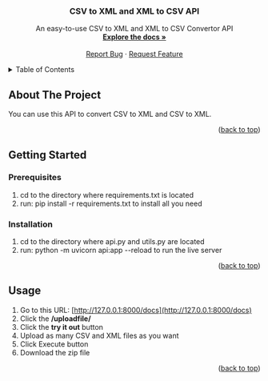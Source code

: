 <a name="readme-top"></a>

<!-- PROJECT LOGO -->
<div align="center">

<h3 align="center">CSV to XML and XML to CSV API</h3>

  <p align="center">
    An easy-to-use CSV to XML and XML to CSV Convertor API
    <br />
    <a href="https://github.com/SaeedARV/IUST-CVLab-FastAPI-Projects/tree/main/csv_xml"><strong>Explore the docs »</strong></a>
    <br />
    <br />
    <a href="https://github.com/SaeedARV/IUST-CVLab-FastAPI-Projects/issues">Report Bug</a>
    ·
    <a href="https://github.com/SaeedARV/IUST-CVLab-FastAPI-Projects/issues">Request Feature</a>
  </p>
</div>

<!-- TABLE OF CONTENTS -->
<details>
  <summary>Table of Contents</summary>
  <ol>
    <li>
      <a href="#about-the-project">About The Project</a>
    </li>
    <li>
      <a href="#getting-started">Getting Started</a>
      <ul>
        <li><a href="#prerequisites">Prerequisites</a></li>
        <li><a href="#installation">Installation</a></li>
      </ul>
    </li>
    <li><a href="#usage">Usage</a></li>
  </ol>
</details>

<!-- ABOUT THE PROJECT -->
## About The Project
You can use this API to convert CSV to XML and CSV to XML.
<p align="right">(<a href="#readme-top">back to top</a>)</p>

<!-- GETTING STARTED -->
## Getting Started

### Prerequisites

1. cd to the directory where requirements.txt is located
2. run: pip install -r requirements.txt to install all you need

### Installation

1. cd to the directory where api.py and utils.py are located
2. run: python -m uvicorn api:app --reload to run the live server

<p align="right">(<a href="#readme-top">back to top</a>)</p>

<!-- USAGE EXAMPLES -->
## Usage

1. Go to this URL: [http://127.0.0.1:8000/docs](http://127.0.0.1:8000/docs)
2. Click the **/uploadfile/**
3. Click the **try it out** button
4. Upload as many CSV and XML files as you want
5. Click Execute button
6. Download the zip file

<p align="right">(<a href="#readme-top">back to top</a>)</p>
